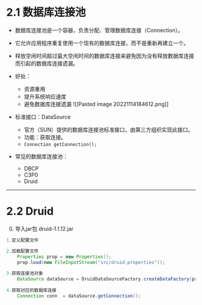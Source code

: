 # 2.1 数据库连接池
- 数据库连接池是一个容器，负责分配、管理数据库连接（Connection）。
- 它允许应用程序重复使用一个现有的数据库连接，而不是重新再建立一个。
- 释放空闲时间超过最大空闲时间的数据库连接来避免因为没有释放数据库连接而引起的数据库连接遗漏。
- 好处：
	- 资源重用
	- 提升系统响应速度
	- 避免数据库连接遗漏
![[Pasted image 20221114184612.png]]

- 标准接口：DataSource
	- 官方（SUN）提供的数据库连接池标准接口，由第三方组织实现此接口。
	- 功能：获取连接。
	- `Connection getConnection();`
- 常见的数据库连接池：
	- DBCP
	- C3P0
	- Druid

--- 
# 2.2 Druid
0. 导入jar包 druid-1.1.12.jar
```java
1.定义配置文件

2.加载配置文件
	Properties prop = new Properties();
	prop.load(new FileInputStream("src/druid.properties"));
	
3.获取连接池对象
	DataSource dataSource = DruidDataSourceFactory.createDataFactory(prop);
	
4.获取对应的数据库连接 
	Connection conn  = dataSource.getConnection();
	
```
